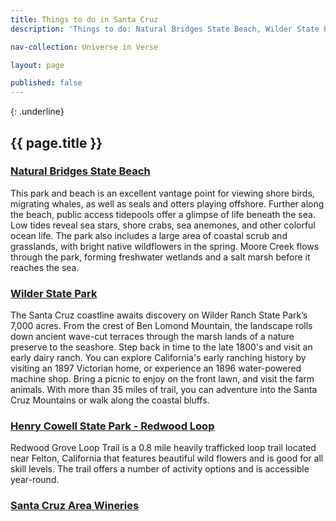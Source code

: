 ```yaml
---
title: Things to do in Santa Cruz
description: 'Things to do: Natural Bridges State Beach, Wilder State Park, Henry Cowell State Park - Redwood Loop, Santa Cruz Area Wineries'

nav-collection: Universe in Verse

layout: page

published: false
---
```

{: .underline}
## {{ page.title }}

### [Natural Bridges State Beach](https://www.parks.ca.gov/?page_id=541)

This park and beach is an excellent vantage point for viewing shore birds, migrating whales, as well as seals and otters playing offshore. Further along the beach, public access tidepools offer a glimpse of life beneath the sea. Low tides reveal sea stars, shore crabs, sea anemones, and other colorful ocean life.  The park also includes a large area of coastal scrub and grasslands, with bright native wildflowers in the spring. Moore Creek flows through the park, forming freshwater wetlands and a salt marsh before it reaches the sea.

### [Wilder State Park](https://www.parks.ca.gov/?page_id=549)

The Santa Cruz coastline awaits discovery on Wilder Ranch State Park’s 7,000 acres. From the crest of Ben Lomond Mountain, the landscape rolls down ancient wave-cut terraces through the marsh lands of a nature preserve to the seashore. Step back in time to the late 1800's and visit an early dairy ranch. You can explore California's early ranching history by visiting an 1897 Victorian home, or experience an 1896 water-powered machine shop. Bring a picnic to enjoy on the front lawn, and visit the farm animals. With more than 35 miles of trail, you can adventure into the Santa Cruz Mountains or walk along the coastal bluffs.

### [Henry Cowell State Park - Redwood Loop](https://specialevents.ucsc.edu/universe-in-verse/Cowell)

Redwood Grove Loop Trail is a 0.8 mile heavily trafficked loop trail located near Felton, California that features beautiful wild flowers and is good for all skill levels. The trail offers a number of activity options and is accessible year-round.

### [Santa Cruz Area Wineries](https://www.santacruz.org/blog/santa-cruz-wineries-that-need-to-be-on-your-radar/)

